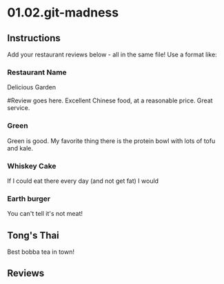 # 01.02.git-madness

## Instructions

Add your restaurant reviews below - all in the same file! Use a format like:


### Restaurant Name
Delicious Garden

#Review goes here.
Excellent Chinese food, at a reasonable price. Great service.

### Green

Green is good. My favorite thing there is the protein bowl with lots of tofu and kale.

### Whiskey Cake

If I could eat there every day (and not get fat) I would


### Earth burger

You can't tell it's not meat!

## Tong's Thai
Best bobba tea in town!

## Reviews
